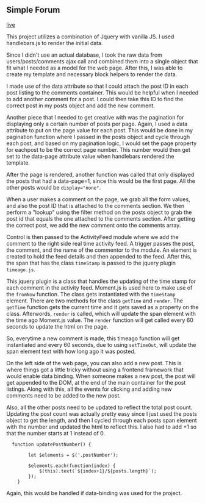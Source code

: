## Simple Forum

[live](https://jjs88.github.io/md-simple-forum)

This project utilizes a combination of Jquery with vanilla JS. I used handlebars.js to render the initial data. 

Since I didn't use an actual database, I took the raw data from users/posts/comments ajax call
and combined them into a single object that fit what I needed as a model for the web page. After this, I was able to create my template and necessary block helpers to render the data.

I made use of the data attribute so that I could attach the post ID in each post listing to the comments container. This would be helpful when I needed to add another comment for a post. I could then take this ID to find the correct post in my posts object and add the new comment.

Another piece that I needed to get creative with was the pagination for displaying only a certain number of
posts per page. Again, I used a data attribute to put on the page value for each post. This would be done in my pagination function where I passed in the posts object and cycle through each post, and based on my pagination logic, I would set the page property for eachpost to be the correct page number. This number would then get set to the data-page attribute value when handlebars rendered the template.

After the page is rendered, another function was called that only displayed the posts that had a data-page=1, since this would be the first page. All the other posts would be ``display="none"``.

When a user makes a comment on the page, we grab all the form values, and also the post ID that is attached to the comments section. We then 
perform a "lookup" using the filter method on the posts object to grab the post id that equals the one attached to the comments section. After getting the correct post, we add the new comment onto the comments array.

Control is then passed to the ActivityFeed module where we add the comment to the right side real time activity feed. A trigger passes the post, the comment, and the name of the commentor to the module. An element is created to hold the feed details and then appended to the feed. After this, the span that has the class ``timeStamp`` is passed to the jquery plugin `timeago.js`. 

This jquery plugin is a class that handles the updating of the time stamp for each comment in the activity feed. Moment.js is used here to make use of the `fromNow` function. The class gets instantiated with the `timeStamp` element. There are two methods for the class `getTime` and `render`. The `getTime` function gets the current time and it gets saved as a property on the class. Afterwords, `render` is called, which will update the span element with the time ago Moment.js value. The `render` function will get called every 60 seconds to update the html on the page. 

So, everytime a new comment is made, this timeago function will get instantiated and every 60 seconds, due to using `setTimeOut`, will update the span element text with how long ago it was posted.

On the left side of the web page, you can also add a new post. This is where things got a little tricky without using a frontend framework that would enable data binding. When someone makes a new post, the post will get appended to the DOM, at the end of the main container for the post listings. Along with this, all the events for clicking and adding new comments need to be added to the new post. 

Also, all the other posts need to be updated to reflect the total post count. Updating the post count was actually pretty easy since I just used the posts object to get the length, and then I cycled through each posts span element with the number and updated the html to reflect this. I also had to add +1 so that the number starts at 1 instead of 0.

````
  function updatePostNumber() {

        let $elements = $('.postNumber');

        $elements.each(function(index) {
            $(this).text(`${index+1}/${posts.length}`);
        });
    }
````

Again, this would be handled if data-binding was used for the project.



